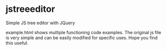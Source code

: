 # jstreeeditor
Simple JS tree editor with JQuery

example.html shows multiple functioning code examples.
The original js file is very simple and can be easily modified for specific uses.
Hope you find this useful.
